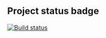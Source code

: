 ## Project status badge
[![Build status](https://ci.appveyor.com/api/projects/status/xbyja9sc2ppd5r8w?svg=true)](https://ci.appveyor.com/project/Urvantseva/patterns2)